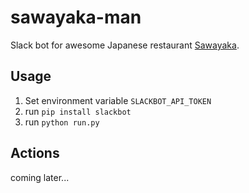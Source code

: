 # sawayaka-man

Slack bot for awesome Japanese restaurant [Sawayaka](https://www.genkotsu-hb.com/).

## Usage

1. Set environment variable `SLACKBOT_API_TOKEN`
1. run `pip install slackbot`
1. run `python run.py`

## Actions

coming later...
